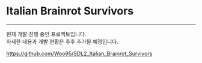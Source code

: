 # **Italian Brainrot Survivors**
---

현재 개발 진행 중인 프로젝트입니다.  
자세한 내용과 개발 현황은 추후 추가될 예정입니다.

https://github.com/Woo95/SDL2_Italian_Brainrot_Survivors